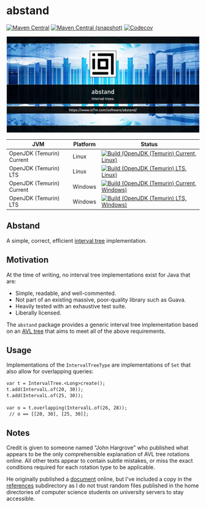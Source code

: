 abstand
===

[![Maven Central](https://img.shields.io/maven-central/v/com.io7m.abstand/com.io7m.abstand.svg?style=flat-square)](http://search.maven.org/#search%7Cga%7C1%7Cg%3A%22com.io7m.abstand%22)
[![Maven Central (snapshot)](https://img.shields.io/nexus/s/com.io7m.abstand/com.io7m.abstand?server=https%3A%2F%2Fs01.oss.sonatype.org&style=flat-square)](https://s01.oss.sonatype.org/content/repositories/snapshots/com/io7m/abstand/)
[![Codecov](https://img.shields.io/codecov/c/github/io7m/abstand.svg?style=flat-square)](https://codecov.io/gh/io7m/abstand)

![com.io7m.abstand](./src/site/resources/abstand.jpg?raw=true)

| JVM | Platform | Status |
|-----|----------|--------|
| OpenJDK (Temurin) Current | Linux | [![Build (OpenJDK (Temurin) Current, Linux)](https://img.shields.io/github/actions/workflow/status/io7m/abstand/main.linux.temurin.current.yml)](https://github.com/io7m/abstand/actions?query=workflow%3Amain.linux.temurin.current)|
| OpenJDK (Temurin) LTS | Linux | [![Build (OpenJDK (Temurin) LTS, Linux)](https://img.shields.io/github/actions/workflow/status/io7m/abstand/main.linux.temurin.lts.yml)](https://github.com/io7m/abstand/actions?query=workflow%3Amain.linux.temurin.lts)|
| OpenJDK (Temurin) Current | Windows | [![Build (OpenJDK (Temurin) Current, Windows)](https://img.shields.io/github/actions/workflow/status/io7m/abstand/main.windows.temurin.current.yml)](https://github.com/io7m/abstand/actions?query=workflow%3Amain.windows.temurin.current)|
| OpenJDK (Temurin) LTS | Windows | [![Build (OpenJDK (Temurin) LTS, Windows)](https://img.shields.io/github/actions/workflow/status/io7m/abstand/main.windows.temurin.lts.yml)](https://github.com/io7m/abstand/actions?query=workflow%3Amain.windows.temurin.lts)|

## Abstand

A simple, correct, efficient [interval tree](https://en.wikipedia.org/wiki/Interval_tree) implementation.

## Motivation

At the time of writing, no interval tree implementations exist for Java
that are:

* Simple, readable, and well-commented.
* Not part of an existing massive, poor-quality library such as Guava.
* Heavily tested with an exhaustive test suite.
* Liberally licensed.

The `abstand` package provides a generic interval tree implementation based
on an [AVL tree](https://en.wikipedia.org/wiki/AVL_tree) that aims to meet
all of the above requirements.

## Usage

Implementations of the `IntervalTreeType` are implementations of `Set` that
also allow for overlapping queries:

```
var t = IntervalTree.<Long>create();
t.add(IntervalL.of(20, 30));
t.add(IntervalL.of(25, 30));

var o = t.overlapping(IntervalL.of(26, 28));
 // o == [[20, 30], [25, 30]];
```

## Notes

Credit is given to someone named "John Hargrove" who published what appears to
be the only comprehensible explanation of AVL tree rotations online. All other
texts appear to contain subtle mistakes, or miss the exact conditions required
for each rotation type to be applicable.

He originally published a [document](https://www.cise.ufl.edu/~nemo/cop3530/AVL-Tree-Rotations.pdf)
online, but I've included a copy in the [references](references/AVL-Tree-Rotations.pdf)
subdirectory as I do not trust random files published in the home directories
of computer science students on university servers to stay accessible.


